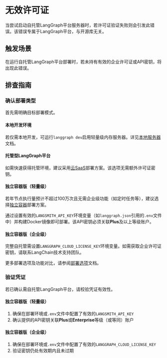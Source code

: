 # 无效许可证

当尝试启动自托管LangGraph平台服务器时，若许可证验证失败则会引发此错误。该错误专属于LangGraph平台，与开源库无关。

## 触发场景

在运行自托管LangGraph平台部署时，若未持有有效的企业许可证或API密钥，将出现此错误。

## 排查指南

### 确认部署类型

首先需明确目标部署模式。

#### 本地开发环境

若仅需本地开发，可运行`langgraph dev`启用轻量级内存服务器。详见[本地服务器](../../tutorials/langgraph-platform/local-server.md)文档。

#### 托管型LangGraph平台

如需快速获得托管环境，建议采用[云SaaS](../../concepts/langgraph_cloud.md)部署方案。该选项无需额外许可证密钥。

#### 独立容器版（轻量级）

若年节点执行量预计不超过100万次且无需企业级功能（如定时任务等），建议选择[独立容器](../../concepts/deployment_options.md)部署方案。

通过设置有效的`LANGSMITH_API_KEY`环境变量（如`langgraph.json`引用的`.env`文件中）并构建Docker镜像即可部署。该API密钥必须关联**Plus**及以上等级账户。

#### 独立容器版（企业级）

完整自托管需设置`LANGGRAPH_CLOUD_LICENSE_KEY`环境变量。如需获取企业许可证密钥，请联系LangChain技术支持团队。

更多部署选项及功能对比，请参阅[部署选项](../../concepts/deployment_options.md)文档。

### 验证凭证

若已确认需自托管LangGraph平台，请校验凭证有效性。

#### 独立容器版（轻量级）

1. 确保在部署环境或`.env`文件中配置了有效的`LANGSMITH_API_KEY`
2. 确认提供的API密钥关联**Plus**或**Enterprise**等级（或等同）账户

#### 独立容器版（企业级）

1. 确保在部署环境或`.env`文件中配置了有效的`LANGGRAPH_CLOUD_LICENSE_KEY`
2. 验证密钥仍处有效期内且未过期